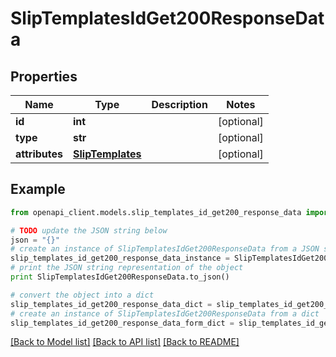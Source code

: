 # SlipTemplatesIdGet200ResponseData


## Properties
Name | Type | Description | Notes
------------ | ------------- | ------------- | -------------
**id** | **int** |  | [optional] 
**type** | **str** |  | [optional] 
**attributes** | [**SlipTemplates**](SlipTemplates.md) |  | [optional] 

## Example

```python
from openapi_client.models.slip_templates_id_get200_response_data import SlipTemplatesIdGet200ResponseData

# TODO update the JSON string below
json = "{}"
# create an instance of SlipTemplatesIdGet200ResponseData from a JSON string
slip_templates_id_get200_response_data_instance = SlipTemplatesIdGet200ResponseData.from_json(json)
# print the JSON string representation of the object
print SlipTemplatesIdGet200ResponseData.to_json()

# convert the object into a dict
slip_templates_id_get200_response_data_dict = slip_templates_id_get200_response_data_instance.to_dict()
# create an instance of SlipTemplatesIdGet200ResponseData from a dict
slip_templates_id_get200_response_data_form_dict = slip_templates_id_get200_response_data.from_dict(slip_templates_id_get200_response_data_dict)
```
[[Back to Model list]](../README.md#documentation-for-models) [[Back to API list]](../README.md#documentation-for-api-endpoints) [[Back to README]](../README.md)


